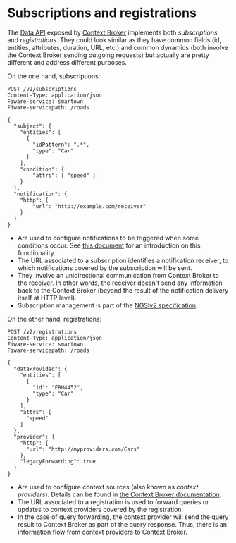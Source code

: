 # Subscriptions and registrations

The [Data API](../data_api.md) exposed by [Context Broker](../context_broker.md) implements both *subscriptions*
and *registrations*. They could look similar as they have common fields (id, entities, attributes, duration, URL,
etc.) and common dynamics (both involve the Context Broker sending outgoing requests) but actually are 
pretty different and address different purposes.

On the one hand, subscriptions:

    POST /v2/subscriptions
    Content-Type: application/json
    Fiware-service: smartown
    Fiware-servicepath: /roads

    {
      "subject": {
        "entities": [
          {
            "idPattern": ".*",
            "type": "Car"
          }
        ],
        "condition": {
            "attrs": [ "speed" ]
        }
      },
      "notification": {
        "http": {
            "url": "http://example.com/receiver"
        }
      }
    }


- Are used to configure notifications to be triggered when some conditions occur. See 
  [this document](how_notifications_work.md) for an introduction on this functionality.
- The URL associated to a subscription identifies a notification receiver, to which notifications covered
  by the subscription will be sent.
- They involve an unidirectional communication from Context Broker to the receiver. In other words,
  the receiver doesn't send any information back to the Context Broker (beyond the result of the notification
  delivery itself at HTTP level).
- Subscription management is part of the 
  [NGSIv2 specification](http://telefonicaid.github.io/fiware-orion/api/v2/stable/).

On the other hand, registrations:

    POST /v2/registrations
    Content-Type: application/json
    Fiware-service: smartown
    Fiware-servicepath: /roads

    {    
      "dataProvided": {
        "entities": [
          {
            "id": "FBH4452",
            "type": "Car"
          }
        ],
        "attrs": [
          "speed"       
        ]
      },
      "provider": {
        "http": {
          "url": "http://myproviders.com/Cars"
        },
        "legacyForwarding": true
      }
    }

- Are used to configure context sources (also known as *context providers*). Details can be found in 
  [the Context Broker documentation](http://fiware-orion.readthedocs.io/en/2.2.0/user/context_providers/index.html).
- The URL associated to a registration is used to forward queries or updates to context providers covered by the 
  registration.
- In the case of query forwarding, the context provider will send the query result to Context Broker
  as part of the query response. Thus, there is an information flow from context providers to Context Broker.
 
